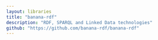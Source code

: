 ```yaml
---
layout: libraries
title: "banana-rdf"
description: "RDF, SPARQL and Linked Data technologies"
github: "https://github.com/banana-rdf/banana-rdf"
---
```

